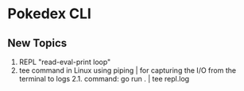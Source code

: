 # Pokedex CLI

## New Topics
1. REPL "read-eval-print loop"
2. tee command in Linux using piping | for capturing the I/O from the terminal to logs
2.1. command: go run . | tee repl.log